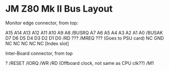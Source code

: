 # JM Z80 Mk II Bus Layout


Monitor edge connector, from top:

A15
A14
A13
A12
A11
A10
A9
A8
/BUSRQ
A7
A6
A5
A4
A3
A2
A1
A0
/BUSAK
D7
D6
D5
D4
D3
D2
D1
D0
/RD
???
/MREQ
??? (Goes to PSU card)
NC
GND
NC
NC
NC
NC
NC
[Index slot]

Inter-Board connector, from top

?
/RESET
/IORQ
/WR
/RD
(Offboard clock, not same as CPU clk??)
/M1


